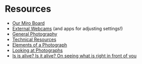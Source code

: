 # Resources

- [Our Miro Board](https://tinyurl.com/xphoto-s22-miro)
- [External Webcams](https://tinyurl.com/externalwebcams) (and apps for adjusting settings!)
- [General Photography](https://github.com/ellennickles/xphoto-s22/blob/main/resources/general-photography.md)
- [Technical Resources](https://github.com/ellennickles/xphoto-s22/blob/main/resources/technical-resources.md)
- [Elements of a Photograph](https://github.com/ellennickles/xphoto-s22/blob/main/resources/photograph-elements.md)
- [Looking at Photographs](https://github.com/ellennickles/xphoto-s22/blob/main/resources/looking-at-photographs.md)
- [Is is alive? Is it alive? On seeing what is right in front of you]()
